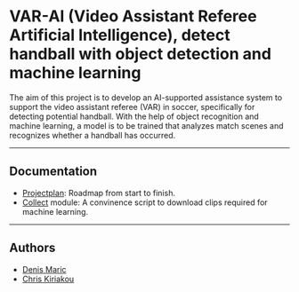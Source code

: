 # VAR-AI (Video Assistant Referee Artificial Intelligence), detect handball with object detection and machine learning

The aim of this project is to develop an AI-supported assistance system
to support the video assistant referee (VAR) in soccer, specifically for
detecting potential handball. With the help of object recognition and
machine learning, a model is to be trained that analyzes match scenes
and recognizes whether a handball has occurred.

----
 
## Documentation

* [Projectplan](docs/project-plan/PROJ_PLAN.md): Roadmap from start to finish.
* [Collect](src/collecting/COLLECT.md) module: A convinence script to download clips required for machine learning.

----

## Authors

* [Denis Maric](https://github.com/denisthefirst)
* [Chris Kiriakou](https://github.com/ckiri)
